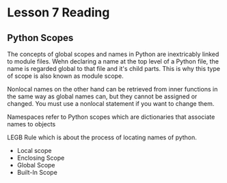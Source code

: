 # Lesson 7 Reading

## Python Scopes

The concepts of global scopes and names in Python are inextricably linked to module files. Wehn declaring a name at the top level of a Python file, the name is regarded global to that file and it's child parts. This is why this type of scope is also known as module scope.

Nonlocal names on the other hand can be retrieved from inner functions in the same way as global names can, but they cannot be assigned or changed. You must use a nonlocal statement if you want to change them.

Namespaces refer to Python scopes which are dictionaries that associate names to objects

LEGB Rule which is about the process of locating names of python.

- Local scope
- Enclosing Scope
- Global Scope
- Built-In Scope
